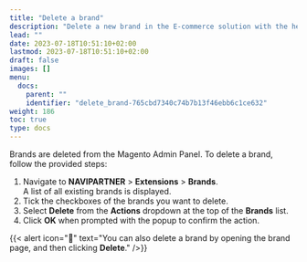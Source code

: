 ```yaml
---
title: "Delete a brand"
description: "Delete a new brand in the E-commerce solution with the help of a how-to guide."
lead: ""
date: 2023-07-18T10:51:10+02:00
lastmod: 2023-07-18T10:51:10+02:00
draft: false
images: []
menu:
  docs:
    parent: ""
    identifier: "delete_brand-765cbd7340c74b7b13f46ebb6c1ce632"
weight: 186
toc: true
type: docs
---
```


Brands are deleted from the Magento Admin Panel. To delete a brand, follow the provided steps:

1. Navigate to **NAVIPARTNER** > **Extensions** > **Brands**.        
   A list of all existing brands is displayed.
2. Tick the checkboxes of the brands you want to delete.
3. Select **Delete** from the **Actions** dropdown at the top of the **Brands** list.
4. Click **OK** when prompted with the popup to confirm the action.

{{< alert icon="📝" text="You can also delete a brand by opening the brand page, and then clicking <b>Delete</b>." />}}
